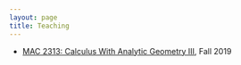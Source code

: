 ```yaml
---
layout: page
title: Teaching
---
```

- [MAC 2313: Calculus With Analytic Geometry III](Teaching/MAC2313), Fall 2019